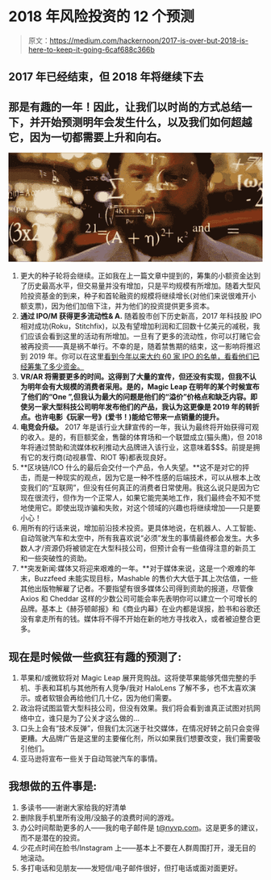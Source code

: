 # 2018 年风险投资的 12 个预测

> 原文：<https://medium.com/hackernoon/2017-is-over-but-2018-is-here-to-keep-it-going-6caf688c366b>

## 2017 年已经结束，但 2018 年将继续下去

## 那是有趣的一年！因此，让我们以时尚的方式总结一下，并开始预测明年会发生什么，以及我们如何超越它，因为一切都需要上升和向右。

![](img/3d161c528356bcb516a03e312bb36f08.png)

1.  更大的种子轮将会继续。正如我在上一篇文章中提到的，筹集的小额资金达到了历史最高水平，但交易量并没有增加，只是平均规模有所增加。随着大型风险投资基金的到来，种子和首轮融资的规模将继续增长(对他们来说很难开小额支票)，因为他们加倍下注，并为他们的投资提供更多资本。
2.  **通过 IPO/M 获得更多流动性& A.** 随着股市创下历史新高，2017 年科技股 IPO 相对成功(Roku，Stitchfix)，以及有望增加利润和汇回数十亿美元的减税，我们应该会看到这里的活动有所增加。一旦有了更多的流动性，你可以打赌它会被再投资——真是祸不单行。不幸的是，随着禁售期的结束，这一影响将推迟到 2019 年。你可以在这里[看到今年以来大约 60 家 IPO 的名单，看看他们已经筹集了多少资金。](https://docs.google.com/spreadsheets/d/1d623Zk-JZiPdfIYRdP3gcZO_p0vNAe3cma6cwIr-FEw/edit?usp=sharing)
3.  **VR/AR 将需要更多的时间。这得到了大量的宣传，但还没有实现，但我不认为明年会有大规模的消费者采用。是的，Magic Leap 在明年的某个时候宣布了他们的“One ”,但我认为最大的问题是他们的“溢价”价格点和缺乏内容。即使另一家大型科技公司明年发布他们的产品，我认为这更像是 2019 年的转折点。也许电影《玩家一号》(爱书！)能给它带来一点销量的提升。**
4.  **电竞会升级。** 2017 年是该行业大肆宣传的一年，我认为最终将开始获得可观的收入。是的，有巨额奖金，售罄的体育场和一个联盟成立(猫头鹰)，但 2018 年将通过赞助和流媒体权利推动大品牌进入该行业，这意味着$$$。前提是拥有它的发行商(动视暴雪、RIOT 等)都表现良好。
5.  **区块链/ICO 什么的最后会交付一个产品，令人失望。**这不是对它的抨击，而是一种现实的观点，因为它是一种不性感的后端技术，可以从根本上改变我们的“互联网”，但没有任何真正的消费者日常使用。我这么说只是因为它现在很流行，但作为一个正常人，如果它能完美地工作，我们最终会不知不觉地使用它。即使出现诈骗和失败，对这个领域的兴趣也将继续增加——只是要小心！
6.  用所有的行话来说，增加前沿技术投资。更具体地说，在机器人、人工智能、自动驾驶汽车和太空中，所有我喜欢说“必须”发生的事情最终都会发生。大多数人才/资源仍将被锁定在大型科技公司，但预计会有一些值得注意的新员工和一些突破性的资助。
7.  **突发新闻:媒体又将迎来艰难的一年。**对于媒体来说，这是一个艰难的年末，Buzzfeed 未能实现目标，Mashable 的售价大大低于其上次估值，一些其他出版物解雇了记者。不要指望有很多媒体公司得到资助的报道，尽管像 Axios 和 Cheddar 这样的少数公司可能会率先表明你可以建立一个可增长的品牌。基本上《赫芬顿邮报》和《商业内幕》在业内都是误报，脸书和谷歌还没有拿走所有的钱。媒体将不得不开始在新的地方寻找收入，或者被迫整合更多。

## 现在是时候做一些疯狂有趣的预测了:

1.  苹果和/或微软将对 Magic Leap 展开竞购战。这将使苹果能够凭借完整的手机、手表和耳机与其他所有人竞争/我对 HaloLens 了解不多，也不太喜欢演示。或者软银会再给他们几十亿，因为他们需要。
2.  政治将试图监管大型科技公司，但没有效果。我们将会看到谁真正试图对抗网络中立，谁只是为了公关才这么做的…
3.  口头上会有“技术反弹”，但我们太沉迷于社交媒体，在情况好转之前只会变得更糟。大品牌广告是这里的主要催化剂，所以如果我们想要改变，我们需要吸引他们。
4.  亚马逊将宣布一些关于自动驾驶汽车的事情。

## 我想做的五件事是:

1.  多读书——谢谢大家给我的好清单
2.  删除我手机里所有没用/没脑子的浪费时间的游戏。
3.  办公时间帮助更多的人——我的电子邮件是 t@nyvp.com。这是更多的建议，而不是潜在的投资。
4.  少花点时间在脸书/Instagram 上——基本上不要在人群周围打开，漫无目的地滚动。
5.  多打电话和见朋友——发短信/电子邮件很好，但打电话或面对面更好。
